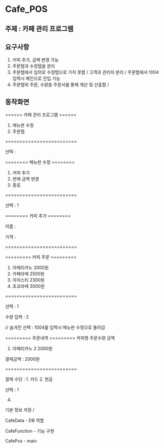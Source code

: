 # Cafe_POS

## 주제 : 카페 관리 프로그램

## 요구사항
1. 커피 추가, 금액 변경 가능
2. 주문탭과 수정탭을 분리
3. 주문탭에서 임의로 수정탭으로 가지 못함 / 고객과 관리자 분리 / 주문탭에서 1004 입력시 메인으로 진입 가능
4. 주문탭의 주문, 수량을 주문서를 통해 계산 및 산출함 / 

## 동작화면

====== 카페 관리 프로그램 ======
1. 메뉴판 수정
2. 주문탭

=========================

선택 : 

======== 메뉴판 수정 ========
1. 커피 추가
2. 판매 금액 변경
3. 종료

=========================

선택 : 1

======== 커피 추가 ========

이름 :

가격 : 

=========================
 

========= 커피 주문 =========
1. 아메리카노		2000원
2. 카페라떼			2500원
3. 아이스티			2300원
4. 초코라떼			3000원

=========================

선택 : 1

수량 입력 : 2

// 숨겨진 선택 : 1004를 입력시 메뉴판 수정으로 돌아감

========= 주문내역 =========
커피명	   주문수량		금액

1. 아메리카노	2		2000원


결제금액 :         2000원

=========================

결제 수단 : 1. 카드		2. 현금

선택 : 1



4.

기본 정보 저장 / 

CafeData - DB 역할

CafeFunction - 기능 구현

CafePos - main

